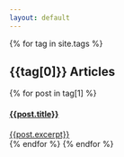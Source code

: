 ```yaml
---
layout: default
---
```


{% for tag in site.tags %}
    <h2>{{tag[0]}} Articles</h2>
    {% for post in tag[1] %}
    <a href="{{site.baseurl}}{{ post.url }}">
        <div class="card">
            <div class="title_container">
                <h4>{{post.title}}</h4>
            </div>
            <div class="container">
                {{post.excerpt}}
            </div>
        </div>
    </a>
    {% endfor %}
{% endfor %}